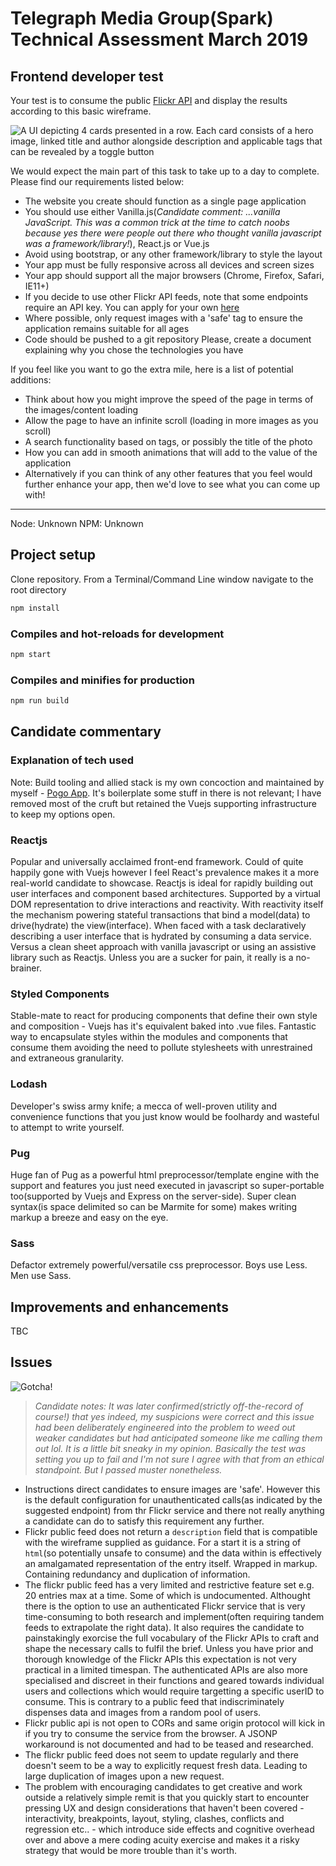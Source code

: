 # Telegraph Media Group(Spark) Technical Assessment March 2019

## Frontend developer test

Your test is to consume the public [Flickr API](https://www.flickr.com/services/api/) and display the results according to this basic wireframe.

![A UI depicting 4 cards presented in a row. Each card consists of a hero image, linked title and author alongside description and applicable tags that can be revealed by a toggle button](https://jonathanbrincat.github.io/tmg-spark.technical-assessment/image/ref/mock.png)

We would expect the main part of this task to take up to a day to complete. Please find our requirements listed below:

+ The website you create should function as a single page application
+ You should use either Vanilla.js(*Candidate comment: ...vanilla JavaScript. This was a common trick at the time to catch noobs because yes there were people out there who thought vanilla javascript was a framework/library!*), React.js or Vue.js
+ Avoid using bootstrap, or any other framework/library to style the layout
+ Your app must be fully responsive across all devices and screen sizes
+ Your app should support all the major browsers (Chrome, Firefox, Safari, IE11+)
+ If you decide to use other Flickr API feeds, note that some endpoints require an API key. You can apply for your own [here](https://www.flickr.com/services/apps/create/apply/)
+ Where possible, only request images with a 'safe' tag to ensure the application remains suitable for all ages
+ Code  should be pushed to a git repository
Please, create a document explaining why you chose the technologies you have

If you feel like you want to go the extra mile, here is a list of potential additions:

+ Think about how you might improve the speed of the page in terms of the images/content loading
+ Allow the page to have an infinite scroll (loading in more images as you scroll)
+ A search functionality based on tags, or possibly the title of the photo
+ How you can add in smooth animations that will add to the value of the application
+ Alternatively if you can think of any other features that you feel would further enhance your app, then we'd love to see what you can come up with!

---

Node: Unknown
NPM: Unknown

## Project setup

Clone repository. From a Terminal/Command Line window navigate to the root directory

```bash
npm install
```

### Compiles and hot-reloads for development
```bash
npm start
```

### Compiles and minifies for production
```bash
npm run build
```

## Candidate commentary

### Explanation of tech used
Note: Build tooling and allied stack is my own concoction and maintained by myself - [Pogo App](https://github.com/pix8/pogo-app). It's boilerplate some stuff in there is not relevant; I have removed most of the cruft but retained the Vuejs supporting infrastructure to keep my options open.  

### Reactjs
Popular and universally acclaimed front-end framework. Could of quite happily gone with Vuejs however I feel React's prevalence makes it a more real-world candidate to showcase. Reactjs is ideal for rapidly building out user interfaces and component based architectures. Supported by a virtual DOM representation to drive interactions and reactivity. With reactivity itself the mechanism powering stateful transactions that bind a model(data) to drive(hydrate) the view(interface). When faced with a task declaratively describing a user interface that is hydrated by consuming a data service. Versus a clean sheet approach with vanilla javascript or using an assistive library such as Reactjs. Unless you are a sucker for pain, it really is a no-brainer.
	
### Styled Components
Stable-mate to react for producing components that define their own style and composition - Vuejs has it's equivalent baked into .vue files. Fantastic way to encapsulate styles within the modules and components that consume them avoiding the need to pollute stylesheets with unrestrained and extraneous granularity.

### Lodash
Developer's swiss army knife; a mecca of well-proven utility and convenience functions that you just know would be foolhardy and wasteful to attempt to write yourself.

### Pug
Huge fan of Pug as a powerful html preprocessor/template engine with the support and features you just need executed in javascript so super-portable too(supported by Vuejs and Express on the server-side). Super clean syntax(is space delimited so can be Marmite for some) makes writing markup a breeze and easy on the eye.

### Sass
Defactor extremely powerful/versatile css preprocessor. Boys use Less. Men use Sass.

## Improvements and enhancements
TBC

## Issues
![Gotcha!](https://jonathanbrincat.github.io/tmg-spark.technical-assessment/image/ref/issue.jpg)

> *Candidate notes: It was later confirmed(strictly off-the-record of course!) that yes indeed, my suspicions were correct and this issue had been deliberately engineered into the problem to weed out weaker candidates but had anticipated someone like me calling them out lol. It is a little bit sneaky in my opinion. Basically the test was setting you up to fail and I'm not sure I agree with that from an ethical standpoint. But I passed muster nonetheless.*

- Instructions direct candidates to ensure images are 'safe'. However this is the default configuration for unauthenticated calls(as indicated by the suggested endpoint) from thr Flickr service and there not really anything a candidate can do to satisfy this requirement any further.
- Flickr public feed does not return a `description` field that is compatible with the wireframe supplied as guidance. For a start it is a string of `html`(so potentially unsafe to consume) and the data within is effectively an amalgamated representation of the entry itself. Wrapped in markup. Containing redundancy and duplication of information.
- The flickr public feed has a very limited and restrictive feature set e.g. 20 entries max at a time. Some of which is undocumented. Althought there is the option to use an authenticated Flickr service that is very time-consuming to both research and implement(often requiring tandem feeds to extrapolate the right data). It also requires the candidate to painstakingly exorcise the full vocabulary of the Flickr APIs to craft and shape the necessary calls to fulfil the brief. Unless you have prior and thorough knowledge of the Flickr APIs this expectation is not very practical in a limited timespan. The authenticated APIs are also more specialised and discreet in their functions and geared towards individual users and collections which would require targetting a specific userID to consume. This is contrary to a public feed that indiscriminately dispenses data and images from a random pool of users.
- Flickr public api is not open to CORs and same origin protocol will kick in if you try to consume the service from the browser. A JSONP workaround is not documented and had to be teased and researched.
- The flickr public feed does not seem to update regularly and there doesn't seem to be a way to explicitly request fresh data. Leading to large duplication of images upon a new request.
- The problem with encouraging candidates to get creative and work outside a relatively simple remit is that you quickly start to encounter pressing UX and design considerations that haven't been covered - interactivity, breakpoints, layout, styling, clashes, conflicts and regression etc.. - which introduce side effects and cognitive overhead over and above a mere coding acuity exercise and makes it a risky strategy that would be more trouble than it's worth.
